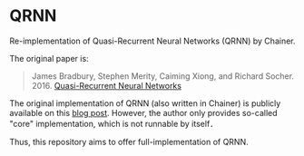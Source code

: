 # QRNN
Re-implementation of Quasi-Recurrent Neural Networks (QRNN) by Chainer.

The original paper is:
>James Bradbury, Stephen Merity, Caiming Xiong, and Richard Socher. 2016. [Quasi-Recurrent Neural Networks](http://arxiv.org/abs/1611.01576)

The original implementation of QRNN (also written in Chainer) is publicly available on this [blog post](https://metamind.io/research/new-neural-network-building-block-allows-faster-and-more-accurate-text-understanding/). However, the author only provides so-called "core" implementation, which is not runnable by itself．

Thus, this repository aims to offer full-implementation of QRNN.
